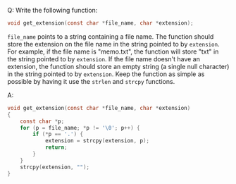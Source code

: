 Q: Write the following function:

```c
void get_extension(const char *file_name, char *extension);
```

`file_name` points to a string containing a file name. The function should store
the extension on the file name in the string pointed to by `extension`. For
example, if the file name is "memo.txt", the function will store "txt" in the
string pointed to by `extension`. If the file name doesn't have an extension,
the function should store an empty string (a single null character) in the
string pointed to by `extension`. Keep the function as simple as possible by
having it use the `strlen` and `strcpy` functions.

A:

```c
void get_extension(const char *file_name, char *extension)
{
	const char *p;
	for (p = file_name; *p != '\0'; p++) {
		if (*p == '.') {
			extension = strcpy(extension, p);
			return;
		}
	}
	strcpy(extension, "");
}
```
